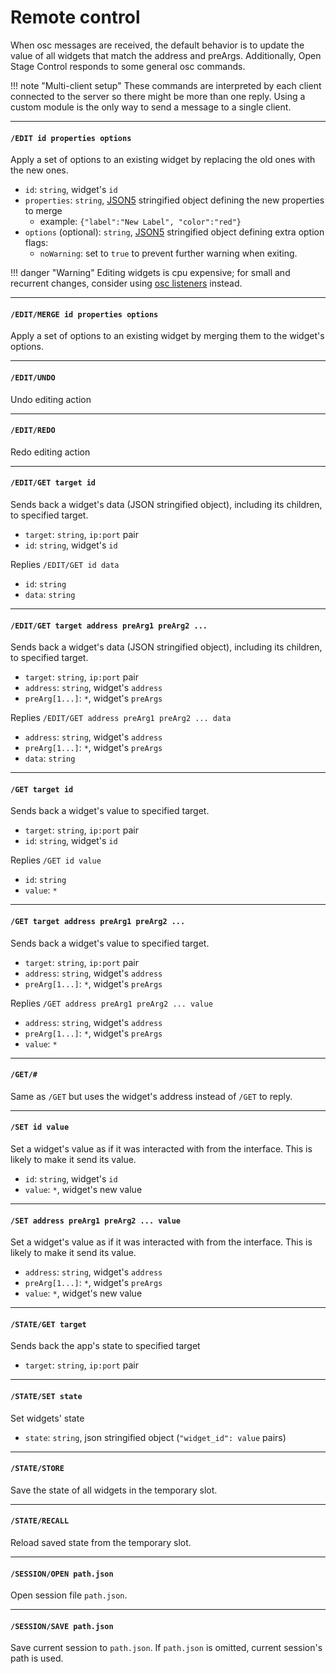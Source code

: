 # Remote control

When osc messages are received, the default behavior is to update the value of all widgets that match the address and preArgs. Additionally, Open Stage Control responds to some general osc commands.

!!! note "Multi-client setup"
    These commands are interpreted by each client connected to the server so there might be more than one reply. Using a custom module is the only way to send a message to a single client.


----

#### `/EDIT id properties options`


Apply a set of options to an existing widget by replacing the old ones with the new ones.


- `id`: `string`, widget's `id`
- `properties`: `string`, [JSON5](https://github.com/json5/json5) stringified object defining the new properties to merge
  - example: `{"label":"New Label", "color":"red"}`
- `options` (optional): `string`, [JSON5](https://github.com/json5/json5) stringified object defining extra option flags:
    - `noWarning`: set to `true` to prevent further warning when exiting.

!!! danger "Warning"
    Editing widgets is cpu expensive; for small and recurrent changes, consider using [osc listeners](./widgets/advanced-syntaxes.md) instead.


----

#### `/EDIT/MERGE id properties options`

Apply a set of options to an existing widget by merging them to the widget's options.  

----

#### `/EDIT/UNDO`

Undo editing action


----

#### `/EDIT/REDO`

Redo editing action


----

#### `/EDIT/GET target id`

Sends back a widget's data (JSON stringified object), including its children, to specified target.

- `target`: `string`, `ip:port` pair
- `id`: `string`, widget's `id`

Replies `/EDIT/GET id data`

- `id`: `string`
- `data`: `string`


----

#### `/EDIT/GET target address preArg1 preArg2 ...`

Sends back a widget's data (JSON stringified object), including its children, to specified target.

- `target`: `string`, `ip:port` pair
- `address`: `string`, widget's `address`
- `preArg[1...]`: `*`, widget's `preArgs`

Replies `/EDIT/GET address preArg1 preArg2 ... data`

- `address`: `string`, widget's `address`
- `preArg[1...]`: `*`, widget's `preArgs`
- `data`: `string`



----

#### `/GET target id`

Sends back a widget's value to specified target.

- `target`: `string`, `ip:port` pair
- `id`: `string`, widget's `id`

Replies `/GET id value`

- `id`: `string`
- `value`: `*`


----

#### `/GET target address preArg1 preArg2 ...`

Sends back a widget's value to specified target.

- `target`: `string`, `ip:port` pair
- `address`: `string`, widget's `address`
- `preArg[1...]`: `*`, widget's `preArgs`

Replies `/GET address preArg1 preArg2 ... value`

- `address`: `string`, widget's `address`
- `preArg[1...]`: `*`, widget's `preArgs`
- `value`: `*`


----

#### `/GET/#`

Same as `/GET` but uses the widget's address instead of `/GET` to reply.


----

#### `/SET id value`

Set a widget's value as if it was interacted with from the interface. This is likely to make it send its value.

- `id`: `string`, widget's `id`
- `value`: `*`, widget's new value


----

#### `/SET address preArg1 preArg2 ... value`

Set a widget's value as if it was interacted with from the interface. This is likely to make it send its value.

- `address`: `string`, widget's `address`
- `preArg[1...]`: `*`, widget's `preArgs`
- `value`: `*`, widget's new value



----

#### `/STATE/GET target`

Sends back the app's state to specified target

- `target`: `string`, `ip:port` pair


----

#### `/STATE/SET state`

Set widgets' state

- `state`: `string`, json stringified object (`"widget_id": value` pairs)



----

#### `/STATE/STORE`

Save the state of all widgets in the temporary slot.


----

#### `/STATE/RECALL`

Reload saved state from the temporary slot.

----

#### `/SESSION/OPEN path.json`

Open session file `path.json`.

----

#### `/SESSION/SAVE path.json`

Save current session to `path.json`. If `path.json` is omitted, current session's path is used.
